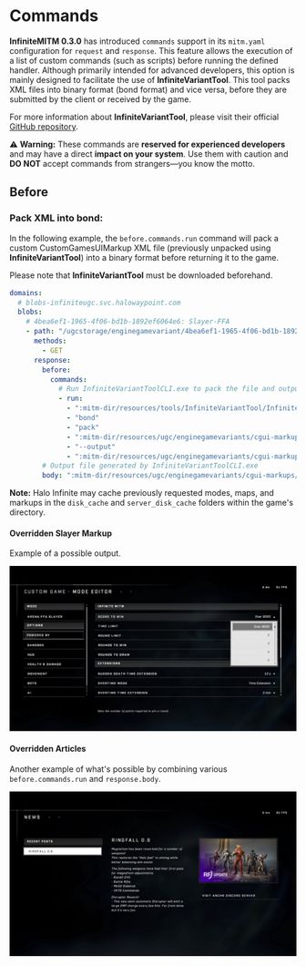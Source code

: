 # Commands

**InfiniteMITM 0.3.0** has introduced `commands` support in its `mitm.yaml` configuration for `request` and `response`. This feature allows the execution of a list of custom commands (such as scripts) before running the defined handler. Although primarily intended for advanced developers, this option is mainly designed to facilitate the use of **InfiniteVariantTool**. This tool packs XML files into binary format (bond format) and vice versa, before they are submitted by the client or received by the game.

For more information about **InfiniteVariantTool**, please visit their official [GitHub repository](https://github.com/soupstream/InfiniteVariantTool).

⚠️ **Warning:** These commands are **reserved for experienced developers** and may have a direct **impact on your system**. Use them with caution and **DO NOT** accept commands from strangers—you know the motto.

## Before

### Pack XML into bond:

In the following example, the `before.commands.run` command will pack a custom CustomGamesUIMarkup XML file (previously unpacked using **InfiniteVariantTool**) into a binary format before returning it to the game.

Please note that **InfiniteVariantTool** must be downloaded beforehand.

```yaml
domains:
  # blobs-infiniteugc.svc.halowaypoint.com
  blobs:
    # 4bea6ef1-1965-4f06-bd1b-1892ef6064e6: Slayer-FFA
    - path: "/ugcstorage/enginegamevariant/4bea6ef1-1965-4f06-bd1b-1892ef6064e6/:guid/CustomGamesUIMarkup/:cgui-bin"
      methods:
        - GET
      response:
        before:
          commands:
            # Run InfiniteVariantToolCLI.exe to pack the file and output it using ":cgui-bin" as the output filename
            - run:
              - ":mitm-dir/resources/tools/InfiniteVariantTool/InfiniteVariantToolCLI.exe"
              - "bond"
              - "pack"
              - ":mitm-dir/resources/ugc/enginegamevariants/cgui-markups/Slayer-FFA-MITM.xml"
              - "--output"
              - ":mitm-dir/resources/ugc/enginegamevariants/cgui-markups/$2"
        # Output file generated by InfiniteVariantToolCLI.exe
        body: ":mitm-dir/resources/ugc/enginegamevariants/cgui-markups/$2"
```

**Note:** Halo Infinite may cache previously requested modes, maps, and markups in the `disk_cache` and `server_disk_cache` folders within the game's directory.

#### Overridden Slayer Markup

Example of a possible output.

<p align="center">
    <img alt="InfiniteMITM - Commands" title="InfiniteMITM - Commands" src="/assets/docs/commands-preview-1.jpg" />
</p>

#### Overridden Articles

Another example of what's possible by combining various `before.commands.run` and `response.body`.

<p align="center">
    <img alt="InfiniteMITM - Commands" title="InfiniteMITM - Commands" src="/assets/docs/commands-preview-2.jpg" />
</p>
